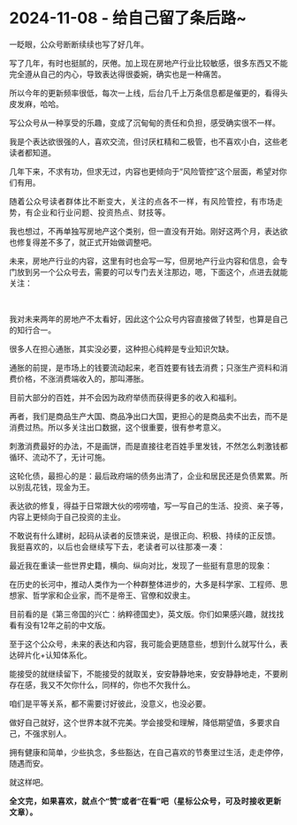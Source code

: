 # 2024-11-08 - 给自己留了条后路~

<p style="visibility: visible;">一眨眼，公众号断断续续也写了好几年。</p><p style="visibility: visible;">写了几年，有时也挺腻的，厌倦。加上现在房地产行业比较敏感，很多东西又不能完全遵从自己的内心，导致表达得很委婉，确实也是一种痛苦。</p><p style="visibility: visible;">所以今年的更新频率很低，每次一上线，后台几千上万条信息都是催更的，看得头皮发麻，哈哈。</p><p style="visibility: visible;">写公众号从一种享受的乐趣，变成了沉甸甸的责任和负担，感受确实很不一样。</p><p style="visibility: visible;">我是个表达欲很强的人，喜欢交流，但讨厌杠精和二极管，也不喜欢小白，这些老读者都知道。</p><p style="visibility: visible;">几年下来，不求有功，但求无过，内容也更倾向于“风险管控”这个层面，希望对你们有用。</p><p style="visibility: visible;"><span style="letter-spacing: 0.578px; visibility: visible;">随着公众号读者群体比不断变大，</span><span style="letter-spacing: 0.578px; visibility: visible;">关注的点各不一样，有风险管控</span><span style="letter-spacing: 0.578px; visibility: visible;">，有市场走势，有</span><span style="letter-spacing: 0.578px; visibility: visible;">企业</span><span style="letter-spacing: 0.578px; visibility: visible;">和行业问题、投资热点、财技等。</span></p><p style="visibility: visible;">我也想过，不再单独写房地产这个类别，但一直没有开始。刚好这两个月，表达欲也修复得差不多了，就正式开始做调整吧。</p><p style="visibility: visible;">未来，房地产行业的内容，这里有时也会写一写，但房地产行业内容和信息，会专门放到另一个公众号去，需要的可以专门去关注那边，嗯，下面这个，点进去就能关注：<br style="visibility: visible;"></p><section class="mp_profile_iframe_wrp" style="visibility: visible;"><mp-common-profile class="custom_select_card mp_profile_iframe mp_common_widget js_wx_tap_highlight" data-pluginname="mpprofile" data-id="MzkzMzgyMTIyNg==" data-headimg="http://mmbiz.qpic.cn/sz_mmbiz_png/bakuSkW6h4V69Mr2xNuzJhDb4ekqGP6uB5xZ0icuBkuEQCVRsJQVFX2acInJfBhbaXQ0omLaVUNVda3ohflGgBg/300?wx_fmt=png&amp;wxfrom=19" data-nickname="地产天机" data-alias="DcTianJ" data-signature="另一个维度看房地产。" data-from="0" data-origin_num="10" data-is_biz_ban="0" data-isban="0" data-biz_account_status="0" style="visibility: visible;" data-index="0" data-verify_status="2"></mp-common-profile></section><p style="visibility: visible;"><br style="visibility: visible;"></p><p style="visibility: visible;">我对未来两年的房地产不太看好，因此这个公众号内容直接做了转型，也算是自己的知行合一。<br style="visibility: visible;"></p><p style="visibility: visible;"><span style="visibility: visible;">很多人在担心通胀，其实没必要，这种担心纯粹是专业知识欠缺。</span></p><p style="visibility: visible;"><span style="visibility: visible;">通胀的前提，是市场上的钱要流动起来，老百姓要有钱去消费；只涨生产资料和消费价格，不涨消费端收入的，那叫滞胀。</span></p><p style="visibility: visible;"><span style="visibility: visible;">目前大部分的百姓，并不会因为政府举债而获得更多的收入和福利。</span></p><p style="visibility: visible;"><span style="visibility: visible;">再者，我们是商品生产大国、商品净出口大国，更担心的是商品卖不出去，而不是消费过热。所以多关注出口数据，这个很重要，很有参考意义。</span></p><p style="visibility: visible;"><span style="visibility: visible;">刺激消费最好的办法，不是画饼，而是直接往老百姓手里发钱，不然怎么刺激钱都循环、流动不了，无计可施。</span></p><p><span style="">这轮化债，最担心的是：最后政府端的债务出清了，企业和居民还是负债累累。所以别乱花钱，现金为王。</span></p><p>表达欲的修复，得益于日常跟大伙的唠唠嗑，写一写自己的生活、投资、亲子等，内容上更倾向于自己投资的主业。</p><p>不敢说有什么建树，起码从读者的反馈来说，是很正向、积极、持续的正反馈。<span style="font-size: var(--articleFontsize);letter-spacing: 0.034em;">我挺喜欢的，</span><span style="font-size: var(--articleFontsize);letter-spacing: 0.034em;">以后也会继续写下去，老读者可以往那凑一凑：</span></p><section class="mp_profile_iframe_wrp"><mp-common-profile class="custom_select_card mp_profile_iframe mp_common_widget js_wx_tap_highlight" data-pluginname="mpprofile" data-id="Mzg2NTkwNTM4MA==" data-headimg="http://mmbiz.qpic.cn/mmbiz_png/OywhRh06vTnZicpAE8aGIyqxR9TiacpLicDWfjKCBT06XFdMhXV6Twl5cCmLjMapcK25Yt8xcVzibCYPb1LkIFDk7Q/300?wx_fmt=png&amp;wxfrom=19" data-nickname="金渐成" data-alias="jinjiancheng8" data-signature="个人投资、亲子生活笔记。（主业对冲基金，已退休；不做A股，无联系方式、群、知识付费，谨防骗子）" data-from="0" data-origin_num="255" data-is_biz_ban="0" data-isban="0" data-biz_account_status="0" data-index="1" data-verify_status="2"></mp-common-profile></section><p><span style="font-size: var(--articleFontsize);letter-spacing: 0.034em;"></span></p><p>最近我在重读一些世界史籍，横向、纵向对比，发现了一些挺有意思的现象：<br></p><p>在历史的长河中，推动人类作为一个种群整体进步的，大多是科学家、工程师、思想家、哲学家和企业家，而不是帝王、官僚和奴隶主。</p><p>目前看的是《第三帝国的兴亡：纳粹德国史》，英文版。你们如果感兴趣，就找找看有没有12年之前的中文版。<br></p><p>至于这个公众号，未来的表达和内容，我可能会更随意些，想到什么就写什么，表达碎片化+认知体系化。<br></p><p>能接受的就继续留下，不能接受的就取关，安安静静地来，安安静静地走，不要刷存在感，我又不欠你什么，同样的，你也不欠我什么。</p><p>咱们是平等关系，都不需要讨好彼此，没意义，也没必要。</p><p>做好自己就好，这个世界本就不完美。学会接受和理解，降低期望值，多要求自己，不强求别人。</p><p>拥有健康和简单，少些执念，多些豁达，在自己喜欢的节奏里过生活，走走停停，随遇而安。</p><p>就这样吧。<br></p><p style="margin-bottom: 0px;"><span style="font-family: &quot;PingFang SC&quot;, system-ui, -apple-system, BlinkMacSystemFont, &quot;Helvetica Neue&quot;, &quot;Hiragino Sans GB&quot;, &quot;Microsoft YaHei UI&quot;, &quot;Microsoft YaHei&quot;, Arial, sans-serif;font-size: 14px;font-weight: 700;letter-spacing: 0.544px;background-color: rgb(255, 255, 255);">全文完，如果喜欢，就点个“赞”或者“在看”吧（星标公众号，可及时接收更新文章）。</span></p><p style="display: none;"><mp-style-type data-value="3"></mp-style-type></p>